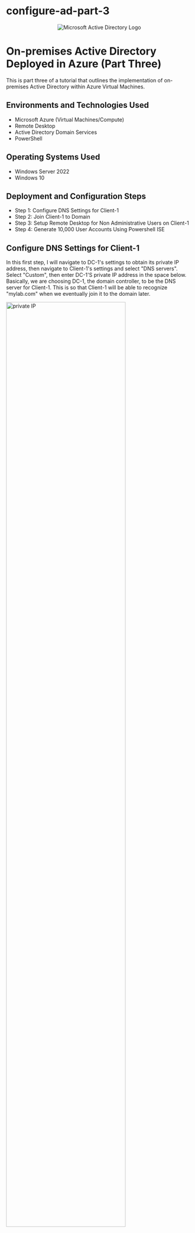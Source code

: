 # configure-ad-part-3
<p align="center">
<img src="https://i.imgur.com/pU5A58S.png" alt="Microsoft Active Directory Logo"/>
</p>

<h1>On-premises Active Directory Deployed in Azure (Part Three)</h1>
This is part three of a tutorial that outlines the implementation of on-premises Active Directory within Azure Virtual Machines.<br />


<h2>Environments and Technologies Used</h2>

- Microsoft Azure (Virtual Machines/Compute)
- Remote Desktop
- Active Directory Domain Services
- PowerShell

<h2>Operating Systems Used </h2>

- Windows Server 2022
- Windows 10 

<h2>Deployment and Configuration Steps</h2>

- Step 1: Configure DNS Settings for Client-1 
- Step 2: Join Client-1 to Domain
- Step 3: Setup Remote Desktop for Non Administrative Users on Client-1
- Step 4: Generate 10,000 User Accounts Using Powershell ISE

<h2>Configure DNS Settings for Client-1</h2>

<p>
In this first step, I will navigate to DC-1's settings to obtain its private IP address, then navigate to Client-1's settings and select "DNS servers". Select "Custom", then enter DC-1'S private IP address in the space below.  Basically, we are choosing DC-1, the domain controller, to be the DNS server for Client-1. This is so that Client-1 will be able to recognize "mylab.com" when we eventually join it to the domain later. </p>
<p>
<img src="https://i.imgur.com/6xkStyT.png" height="80%" width="80%" alt="private IP"/>
<img src="https://i.imgur.com/M7DGp04.png" height="80%" width="80%" alt="DNS Settings"/>
<img src="https://i.imgur.com/A2NhLyc.png" height="80%" width="80%" alt="DNS server"/>
</p>
<br />

<h2>Join Client-1 to Domain</h2>

<p>
The next step is to join Client-1 to the domain (mylab.com). I navigate to "Settings" ---> "Rename this PC (advanced)" ---> Select "Change" ---> Type "Client-1" for computer name ---> Select "Domain", and type "mylab.com". 
</p>

<p>
<img src="https://i.imgur.com/zZJfFBF.png" height="80%" width="80%" alt="Rename this PC (advanced)"/>
<img src="https://i.imgur.com/cuXyok7.png" height="80%" width="80%" alt="computer name"/>
<img src="https://i.imgur.com/mNTQqEe.png" height="80%" width="80%" alt="domain"/>
</p>

<p>
The computer needs permission from the administrator to perform this action. So I use the login credentials from the admin account I created earlier, jane_admin. The PC will restart after this. Now the admin account, jane_admin, can log into Client-1 and any other computer that would be joined to the domain. 
</p>

<p>
<img src="https://i.imgur.com/vGh0fRk.png" height="80%" width="80%" alt="permission"/>
</p>

<br />

<h2>Setup Remote Desktop for Non Administrative Users on Client-1 </h2>

<p>
<img src="https://i.imgur.com/mBUxC1q.png" height="80%" width="80%" alt="Setup"/>
</p>
<p>
In Client-1, go to remote desktop settings, and under "User accounts", select "Select users that can remotely access this PC". 
</p>

<p>
Type "Domain Users", "Check Names", and "OK". 
</p>

<p>
<img src="https://i.imgur.com/1RpuFdU.png" height="80%" width="80%" alt="Domain Users"/>
<img src="https://i.imgur.com/i72i9n3.png" height="80%" width="80%" alt="Access"/>
<img src="https://i.imgur.com/RXBdb6w.png" height="80%" width="80%" alt="OK"/>
</p>

<h2>Generate 10,000 User Accounts Using Powershell ISE </h2>

<p>
<img src="https://i.imgur.com/pFJR5UK.png" height="80%" width="80%" alt="Powershell ISE"/>
</p>

<p>
Open Powershell ISE, then copy the code below. This is what I'll use to generate 10,000 user random accounts with the same password in Active Directory. 
</p>

<p>
<img src="https://i.imgur.com/YcFQxXt.png" height="80%" width="80%" alt="script"/>
</p>

<p>
Create a new file, paste the contents, then select the green arrow at the top to "run" the script. 
</p>

<p>
<img src="https://i.imgur.com/nWKAWxn.png" height="80%" width="80%" alt="new file"/>
<img src="https://i.imgur.com/S4CrtIF.png" height="80%" width="80%" alt="run"/>
</p>

<p>
I'll then observe the accounts being generated. They are actively populating in the "_EMPLOYEES" OU. 
</p>

<p>
<img src="https://i.imgur.com/KwIxBCC.png" height="80%" width="80%" alt="observe"/>
<img src="https://i.imgur.com/9msgDsH.png" height="80%" width="80%" alt="populating"/>
</p>

<p>
Next, I'll choose a random user account and try to login to Client-1 using the name and password that was given to me in the script (password1). 
</p>

<p>
<img src="https://i.imgur.com/C8wdVKD.png" height="80%" width="80%" alt="account"/>
</p>

<p>
The login is successful. Even though we've never used this user to login to this computer before, we were able to do so as long as it's a member of the domain. 
</p>

<p>
<img src="https://i.imgur.com/LEVAdUp.png" height="80%" width="80%" alt="login"/>
</p>

<p>
A new folder is created for every new user that logs on Client-1. 
</p>

<p>
<img src="https://i.imgur.com/8T9fWkE.png" height="80%" width="80%" alt="folder"/>
</p>

<br />
